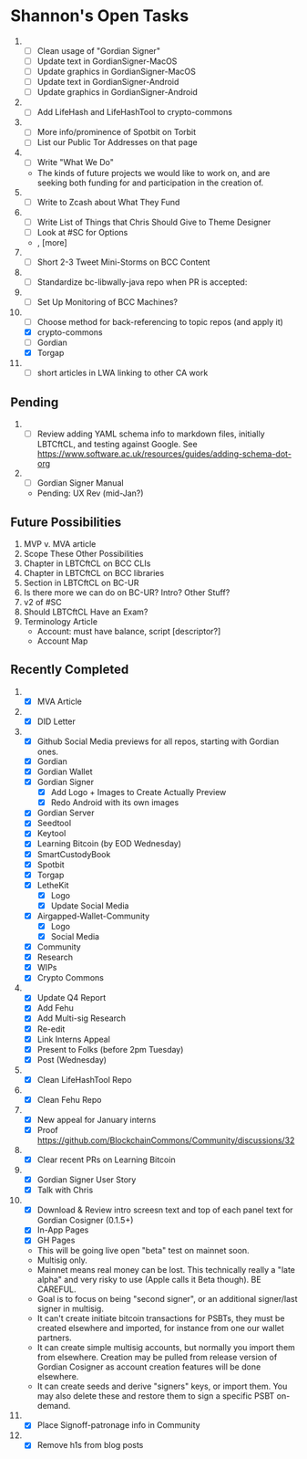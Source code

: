 # Shannon's Open Tasks

1. * [ ] Clean usage of "Gordian Signer"
   * [ ] Update text in GordianSigner-MacOS
   * [ ] Update graphics in GordianSigner-MacOS
   * [ ] Update text in GordianSigner-Android
   * [ ] Update graphics in GordianSigner-Android 
1. * [ ] Add LifeHash and LifeHashTool to crypto-commons
1. * [ ] More info/prominence of Spotbit on Torbit
   * [ ] List our Public Tor Addresses on that page
1. * [ ] Write "What We Do"
   * The kinds of future projects we would like to work on, and are seeking both funding for and participation in the creation of.
1. * [ ] Write to Zcash about What They Fund
1. * [ ] Write List of Things that Chris Should Give to Theme Designer
   * [ ] Look at #SC for Options
   * <!--posts-->, [more]
1. * [ ] Short 2-3 Tweet Mini-Storms on BCC Content
1. * [ ] Standardize bc-libwally-java repo when PR is accepted:
1. * [ ] Set Up Monitoring of BCC Machines?
1. * [ ] Choose method for back-referencing to topic repos (and apply it)
   * [X] crypto-commons
   * [ ] Gordian
   * [X] Torgap
1. * [ ] short articles in LWA linking to other CA work

## Pending

1. * [ ] Review adding YAML schema info to markdown files, initially LBTCftCL, and testing against Google. See https://www.software.ac.uk/resources/guides/adding-schema-dot-org
1. * [ ] Gordian Signer Manual
   * Pending: UX Rev (mid-Jan?)

## Future Possibilities

1. MVP v. MVA article
1. Scope These Other Possibilities
1. Chapter in LBTCftCL on BCC CLIs
1. Chapter in LBTCftCL on BCC libraries
1. Section in LBTCftCL on BC-UR
1. Is there more we can do on BC-UR? Intro? Other Stuff?
1. v2 of #SC
1. Should LBTCftCL Have an Exam?
1. Terminology Article
   * Account: must have balance, script [descriptor?]
   * Account Map

## Recently Completed

1. * [X] MVA Article
1. * [X] DID Letter
1. * [X] Github Social Media previews for all repos, starting with Gordian ones.
   * [X] Gordian
   * [X] Gordian Wallet
   * [X] Gordian Signer
      * [X] Add Logo + Images to Create Actually Preview
      * [X] Redo Android with its own images
   * [X] Gordian Server
   * [X] Seedtool
   * [X] Keytool
   * [X] Learning Bitcoin (by EOD Wednesday)
   * [X] SmartCustodyBook
   * [X] Spotbit
   * [X] Torgap
   * [X] LetheKit
      * [X] Logo
      * [X] Update Social Media
   * [X] Airgapped-Wallet-Community
      * [X] Logo
      * [X] Social Media
   * [X] Community
   * [X] Research
   * [X] WIPs
   * [X] Crypto Commons
1. * [X] Update Q4 Report
   * [X] Add Fehu
   * [X] Add Multi-sig Research
   * [X] Re-edit
   * [X] Link Interns Appeal
   * [X] Present to Folks (before 2pm Tuesday)
   * [X] Post (Wednesday)
1. * [X] Clean LifeHashTool Repo
1. * [X] Clean Fehu Repo
1. * [X] New appeal for January interns
   * [X] Proof https://github.com/BlockchainCommons/Community/discussions/32
1. * [X] Clear recent PRs on Learning Bitcoin
1. * [X] Gordian Signer User Story
   * [X] Talk with Chris
1. * [X] Download & Review intro screesn text and top of each panel text for Gordian Cosigner (0.1.5+)
   * [X] In-App Pages
   * [X] GH Pages
   * This will be going live open "beta" test on mainnet soon.
   * Multisig only.
   * Mainnet means real money can be lost. This technically really a "late alpha" and very risky to use (Apple calls it Beta though). BE CAREFUL.
   * Goal is to focus on being "second signer", or an additional signer/last signer in multisig.
   * It can't create initiate bitcoin transactions for PSBTs, they must be created elsewhere and imported, for instance from one our wallet partners.
   * It can create simple multisig accounts, but normally you import them from elsewhere. Creation may be pulled from release version of Gordian Cosigner as account creation features will be done elsewhere.
   * It can create seeds and derive "signers" keys, or import them. You may also delete these and restore them to sign a specific PSBT on-demand.
1. * [X] Place Signoff-patronage info in Community
1. * [X] Remove h1s from blog posts

